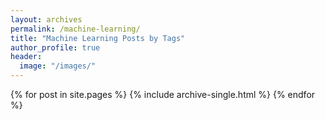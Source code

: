 ```yaml
---
layout: archives
permalink: /machine-learning/
title: "Machine Learning Posts by Tags"
author_profile: true
header:
  image: "/images/"
---
```



{% for post in site.pages %}
  {% include archive-single.html %}
{% endfor %}
